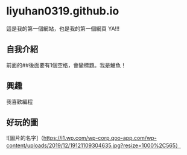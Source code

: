# liyuhan0319.github.io

這是我的第一個網站，也是我的第一個網頁 YA!!! 

## 自我介紹
前面的##後面要有1個空格，會變標題。我是鯉魚！

## 興趣
我喜歡編程

## 好玩的圖


![圖片的名字]（https://i1.wp.com/wp-corp.qoo-app.com/wp-content/uploads/2019/12/19121109304635.jpg?resize=1000%2C565）
